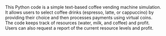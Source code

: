 This Python code is a simple text-based coffee vending machine simulation.
It allows users to select coffee drinks (espresso, latte, or cappuccino) by providing their choice and then processes payments using virtual coins.
The code keeps track of resources (water, milk, and coffee) and profit. Users can also request a report of the current resource levels and profit.
